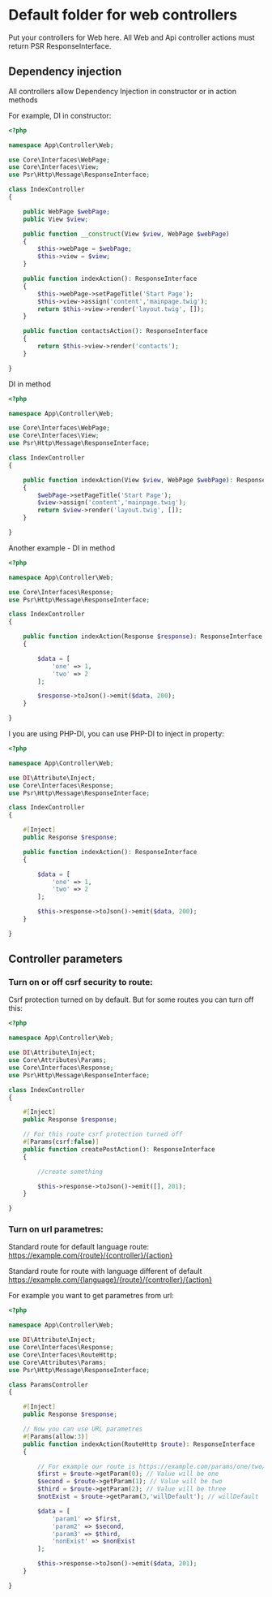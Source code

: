# Default folder for web controllers
Put your controllers for Web here.
All Web and Api controller actions must return PSR ResponseInterface.

## Dependency injection

All controllers allow Dependency Injection in constructor or in action methods

For example, DI in constructor:

```php
<?php

namespace App\Controller\Web;

use Core\Interfaces\WebPage;
use Core\Interfaces\View;
use Psr\Http\Message\ResponseInterface;

class IndexController
{

    public WebPage $webPage;
    public View $view;

    public function __construct(View $view, WebPage $webPage)
    {
        $this->webPage = $webPage;
        $this->view = $view;
    }

    public function indexAction(): ResponseInterface
    {
        $this->webPage->setPageTitle('Start Page');
        $this->view->assign('content','mainpage.twig');
        return $this->view->render('layout.twig', []);
    }

    public function contactsAction(): ResponseInterface
    {
        return $this->view->render('contacts');
    }

}
```

DI in method

```php
<?php

namespace App\Controller\Web;

use Core\Interfaces\WebPage;
use Core\Interfaces\View;
use Psr\Http\Message\ResponseInterface;

class IndexController
{

    public function indexAction(View $view, WebPage $webPage): ResponseInterface
    {
        $webPage->setPageTitle('Start Page');
        $view->assign('content','mainpage.twig');
        return $view->render('layout.twig', []);
    }

}
```

Another example - DI in method

```php
<?php

namespace App\Controller\Web;

use Core\Interfaces\Response;
use Psr\Http\Message\ResponseInterface;

class IndexController
{

    public function indexAction(Response $response): ResponseInterface
    {

        $data = [
            'one' => 1,
            'two' => 2
        ];

        $response->toJson()->emit($data, 200);
    }

}
```

I you are using PHP-DI, you can use PHP-DI to inject in property:

```php
<?php

namespace App\Controller\Web;

use DI\Attribute\Inject;
use Core\Interfaces\Response;
use Psr\Http\Message\ResponseInterface;

class IndexController
{

    #[Inject]
    public Response $response;

    public function indexAction(): ResponseInterface
    {

        $data = [
            'one' => 1,
            'two' => 2
        ];

        $this->response->toJson()->emit($data, 200);
    }

}
```

## Controller parameters

### Turn on or off csrf security to route:

Csrf protection turned on by default. But for some routes you can turn off this:

```php
<?php

namespace App\Controller\Web;

use DI\Attribute\Inject;
use Core\Attributes\Params;
use Core\Interfaces\Response;
use Psr\Http\Message\ResponseInterface;

class IndexController
{

    #[Inject]
    public Response $response;

    // For this route csrf protection turned off
    #[Params(csrf:false)]
    public function createPostAction(): ResponseInterface
    {

        //create something

        $this->response->toJson()->emit([], 201);
    }

}
```

### Turn on url parametres:

Standard route for default language route:
https://example.com/{route}/{controller}/{action}

Standard route for route with language different of default
https://example.com/{language}/{route}/{controller}/{action}

For example you want to get parametres from url:

```php
<?php

namespace App\Controller\Web;

use DI\Attribute\Inject;
use Core\Interfaces\Response;
use Core\Interfaces\RouteHttp;
use Core\Attributes\Params;
use Psr\Http\Message\ResponseInterface;

class ParamsController
{

    #[Inject]
    public Response $response;

    // Now you can use URL parametres
    #[Params(allow:3)]
    public function indexAction(RouteHttp $route): ResponseInterface
    {

        // For example our route is https://example.com/params/one/two/three
        $first = $route->getParam(0); // Value will be one
        $second = $route->getParam(1); // Value will be two
        $third = $route->getParam(2); // Value will be three
        $notExist = $route->getParam(3,'willDefault'); // willDefault

        $data = [
            'param1' => $first,
            'param2' => $second,
            'param3' => $third,
            'nonExist' => $nonExist
        ];

        $this->response->toJson()->emit($data, 201);
    }

}
```
